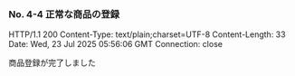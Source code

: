 ### No. 4-4 正常な商品の登録

HTTP/1.1 200 
Content-Type: text/plain;charset=UTF-8
Content-Length: 33
Date: Wed, 23 Jul 2025 05:56:06 GMT
Connection: close

商品登録が完了しました